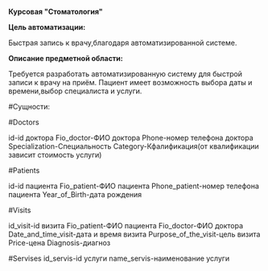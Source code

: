 **Курсовая "Стоматология"**

**Цель автоматизации:**

Быстрая запись к врачу,благодаря автоматизированной системе.

**Описание предметной области:**

Требуется разработать автоматизированную систему для быстрой записи к врачу на приём.
Пациент имеет возможность выбора даты и времени,выбор специалиста и услуги.

#Сущности:

#Doctors

id-id доктора
Fio_doctor-ФИО доктора
Phone-номер телефона доктора
Specialization-Специальность
Category-Кфалификация(от квалификации зависит стоимость услуги)
 
#Patients

id-id пациента
Fio_patient-ФИО пациента
Phone_patient-номер телефона пациента
Year_of_Birth-дата рождения

#Visits

id_visit-id визита
Fio_patient-ФИО пациента
Fio_doctor-ФИО доктора
Date_and_time_visit-дата и время визита
Purpose_of_the_visit-цель визита
Price-цена
Diagnosis-диагноз

#Servises
id_servis-id услуги
name_servis-наименование услуги


